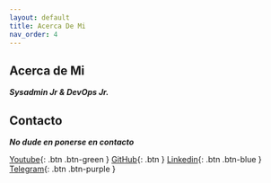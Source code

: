 ```yaml
---
layout: default
title: Acerca De Mi
nav_order: 4
---
```


## Acerca de Mi

**_Sysadmin Jr & DevOps Jr._**

## Contacto

**_No dude en ponerse en contacto_**

[Youtube](https://www.youtube.com/channel/UCledsaFq1uBeyGbmxzSG_4Q){: .btn .btn-green }
[GitHub](https://github.com/Lucho00Cuba){: .btn }
[Linkedin](https://www.linkedin.com/in/luis-octavio-mota-verdasco-sys-admin/){: .btn .btn-blue }
[Telegram](https://t.me/sysadmin_devops){: .btn .btn-purple }